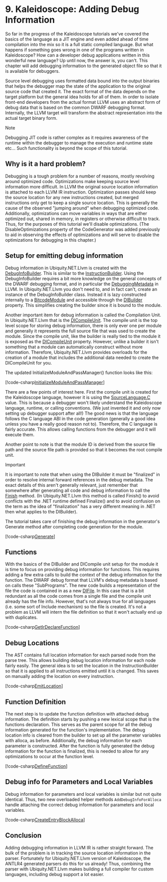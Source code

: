 # 9. Kaleidoscope: Adding Debug Information
So far in the progress of the Kaleidoscope tutorials we've covered the basics of the language as a JIT
engine and even added ahead of time compilation into the mix so it is a full static compiled language. But
what happens if something goes wrong in one of the programs written in Kaleidoscope? How can a developer
debug applications written in this wonderful new language? Up until now, the answer is, you can't. This
chapter will add debugging information to the generated object file so that it is available for debuggers.

Source level debugging uses formatted data bound into the output binaries that helps the debugger map the
state of the application to the original source code that created it. The exact format of the data depends
on the target platform but the general idea holds for all of them. In order to isolate front-end developers
from the actual format LLVM uses an abstract form of debug data that is based on the common DWARF
debugging format. Internally, the LLVM target will transform the abstract representation into the actual
target binary form.

>[!NOTE]
> Debugging JIT code is rather complex as it requires awareness of the runtime within the debugger to
> manage the execution and runtime state etc... Such functionality is beyond the scope of this tutorial.

## Why is it a hard problem?
Debugging is a tough problem for a number of reasons, mostly revolving around optimized code. Optimizations
make keeping source level information more difficult. In LLVM the original source location information is
attached to each LLVM IR instruction. Optimization passes should keep the source location for any new
instructions created, but merged instructions only get to keep a single source location. This is generally
the cause of the observed "jumping around" when debugging optimized code. Additionally, optimizations can
move variables in ways that are either optimized out, shared in memory, in registers or otherwise difficult
to track. Thus, for the purposes of this tutorial we'll disable optimizations. (The DisableOptimizations
property of the CodeGenerator was added previously to aid in observing the effects of optimizations and
will serve to disable the optimizations for debugging in this chapter.)

## Setup for emitting debug information
Debug information in Ubiquity.NET.Llvm is created with the [DebugInfoBuilder](xref:Ubiquity.NET.Llvm.DebugInfo.DebugInfoBuilder).
This is similar to the [InstructionBuilder](xref:Ubiquity.NET.Llvm.Instructions.InstructionBuilder). Using the
DebugInfoBuilder requires a bit more knowledge on the general concepts of the DWARF debugging format, and
in particular the [DebuggingMetadata](xref:llvm_sourcelevel_debugging) in LLVM. In Ubiquity.NET.Llvm you don't need
to, and in fact can't, create an instance of the DebugInfoBuilder class. Instead it is lazy constructed
internally to a [BitcodeModule](xref:Ubiquity.NET.Llvm.BitcodeModule) and accessible through the
[DIBuilder](xref:Ubiquity.NET.Llvm.BitcodeModule.DIBuilder) property. This simplifies creating the builder since it
is bound to the module.

Another important item for debug information is called the Compilation Unit. In Ubiquity.NET.Llvm that is the
[DICompileUnit](xref:Ubiquity.NET.Llvm.DebugInfo.DICompileUnit). The compile unit is the top level scope for
storing debug information, there is only ever one per module and generally it represents the full source
file that was used to create the module. Since the compile unit, like the builder is really tied to the
module it is exposed as the [DICompileUnit](xref:Ubiquity.NET.Llvm.BitcodeModule.DICompileUnit) property. However,
unlike a builder it isn't something that a module can automatically construct without more information.
Therefore, Ubiquity.NET.Llvm provides overloads for the creation of a module that includes the additional data
needed to create the DICompileUnit for you.

The updated InitializeModuleAndPassManager() function looks like this:

[!code-csharp[InitializeModuleAndPassManager](../../../Samples/Kaleidoscope/Chapter9/CodeGenerator.cs#InitializeModuleAndPassManager)]

There are a few points of interest here. First the compile unit is created for the Kaleidoscope language,
however it is using the [SourceLanguage.C](xref:Ubiquity.NET.Llvm.DebugInfo.SourceLanguage.C) value. This is
because a debugger won't likely understand the Kaleidoscope language, runtime, or calling conventions.
(We just invented it and only now setting up debugger support after all!) The good news is that the
language follows the C language ABI in the code generation (generally a good idea unless you have a really
good reason not to). Therefore, the C language is fairly accurate. This allows calling functions from the
debugger and it will execute them.

Another point to note is that the module ID is derived from the source file path and the source file path
is provided so that it becomes the root compile unit.

>[!IMPORTANT]
> It is important to note that when using the DIBuilder it must be "finalized" in order to resolve internal
> forward references in the debug metadata. The exact details of this aren't generally relevant, just
> remember that somewhere after generating all code and debug information to call the 
> [Finish](xref:Ubiquity.NET.Llvm.DebugInfo.DebugInfoBuilder.Finish(Ubiquity.NET.Llvm.DebugInfo.DISubProgram))
> method. (In Ubiquity.NET.Llvm this method is called Finish() to avoid conflicts with the .NET runtime defined
> Finalize() and to avoid confusion on the term as the idea of "finalization" has a very different meaning
> in .NET then what applies to the DIBuilder).

The tutorial takes care of finishing the debug information in the generator's Generate method after
completing code generation for the module.

[!code-csharp[Generate](../../../Samples/Kaleidoscope/Chapter9/CodeGenerator.cs#Generate)]

## Functions
With the basics of the DIBuilder and DICompile unit setup for the module it is time to focus on providing
debug information for functions. This requires adding a few extra calls to build the context of the debug
information for the function. The DWARF debug format that LLVM's debug metadata is based on calls these
"SubPrograms". The new code builds a representation of the file the code is contained in as a new 
[DIFile](xref:Ubiquity.NET.Llvm.DebugInfo.DIFile). In this case that is a bit redundant as all the code comes from
a single file and the compile unit already has the file info. However, that's not always true for all
languages (i.e. some sort of Include mechanism) so the file is created. It's not a problem as LLVM will
intern the file definition so that it won't actually end up with duplicates.


[!code-csharp[GetIrDeclareFunction](../../../Samples/Kaleidoscope/Chapter9/CodeGenerator.cs#GetOrDeclareFunction)]

## Debug Locations
The AST contains full location information for each parsed node from the parse tree. This allows building
debug location information for each node fairly easily. The general idea is to set the location in the
InstructionBuilder so that it is applied to all instructions emitted until it is changed. This saves on
manually adding the location on every instruction.

[!code-csharp[EmitLocation](../../../Samples/Kaleidoscope/Chapter9/CodeGenerator.cs#EmitLocation)]

## Function Definition
The next step is to update the function definition with attached debug information. The definition starts
by pushing a new lexical scope that is the functions declaration. This serves as the parent scope for all
the debug information generated for the function's implementation. The debug location info is cleared from
the builder to set up all the parameter variables with alloca, as before. Additionally, the debug
information for each parameter is constructed. After the function is fully generated the debug information
for the function is finalized, this is needed to allow for any optimizations to occur at the function
level.

[!code-csharp[DefineFunction](../../../Samples/Kaleidoscope/Chapter9/CodeGenerator.cs#FunctionDefinition)]

## Debug info for Parameters and Local Variables
Debug information for parameters and local variables is similar but not quite identical. Thus, two new
overloaded helper methods `AddDebugInfoForAlloca` handle attaching the correct debug information for
parameters and local variables.

[!code-csharp[CreateEntryBlockAlloca](../../../Samples/Kaleidoscope/Chapter9/CodeGenerator.cs#AddDebugInfoForAlloca)]

## Conclusion
Adding debugging information in LLVM IR is rather straight forward. The bulk of the problem is in tracking
the source location information in the parser. Fortunately for Ubiquity.NET.Llvm version of Kaleidoscope, the ANTLR4
generated parsers do this for us already! Thus, combining the parser with Ubiquity.NET.Llvm makes building a full
compiler for custom languages, including debug support a lot easier.
